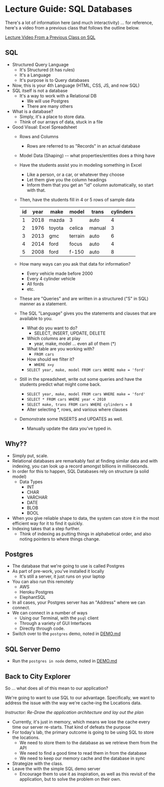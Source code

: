# Lecture Guide: SQL Databases

There's a lot of information here (and much interactivity) ... for reference, here's a video from a previous class that follows the outline below.

[Lecture Video From a Previous Class on SQL](https://www.youtube.com/watch?v=qMni-vWzrw0&list=PLVngfM2hsbi-BZ_lT3jN64rWU0TKsa-TS&index=17&t=20m50s)

## SQL

- Structured Query Language
  - It's Structured (it has rules)
  - It's a Language
  - It's purpose is to Query databases
- Now, this is your 4th Language (HTML, CSS, JS, and now SQL)
- SQL itself is not a database
  - It's a way to work with a Relational DB
    - We will use Postgres
    - There are many others
- What is a database?
  - Simply, it's a place to store data.
  - Think of our arrays of data, stuck in a file
- Good Visual: Excel Spreadsheet
  - Rows and Columns
    - Rows are referred to as  "Records" in an actual database
  - Model Data (Shaping) -- what properties/entities does a thing have
  - Have the students assist you in modeling something in Excel
    - Like a person, or a car, or whatever they choose
    - Let them give you the column headings
    - Inform them that you get an "id" column automatically, so start with that.
  - Then, have the students fill in 4 or 5 rows of sample data

    | id | year | make   | model   | trans  | cylinders |
    |----|------|--------|---------|--------|-----------|
    | 1  | 2018 | mazda  | 3       | auto   | 4         |
    | 2  | 1976 | toyota | celica  | manual | 3         |
    | 3  | 2013 | gmc    | terrain | auto   | 6         |
    | 4  | 2014 | ford   | focus   | auto   | 4         |
    | 5  | 2008 | ford   | f-150   | auto   | 8         |
  - How many ways can you ask that data for information?
    - Every vehicle made before 2000
    - Every 4 cylinder vehicle
    - All fords
    - etc.
  - These are "Queries" and are written in a structured ("S" in SQL) manner as a statement.
  - The SQL "Language" gives you the statements and clauses that are available to you.
    - What do you want to do?
      - SELECT, INSERT, UPDATE, DELETE
    - Which columns are at play
      - year, make, model ... even all of them (*)
    - What table are you working with?
      - `FROM cars`
    - How should we filter it?
      - `WHERE x=y`
    - `SELECT year, make, model FROM cars WHERE make = 'ford'`
  - Still in the spreadsheet, write out some queries and have the students predict what might come back.
    - `SELECT year, make, model FROM cars WHERE make = 'ford'`
    - `SELECT * FROM cars WHERE year < 2010`
    - `SELECT make, trans FROM cars WHERE cylinders = 8`
    - Alter selecting *, rows, and various where clauses
  - Demonstrate some INSERTS and UPDATES as well.
    - Manually update the data you've typed in.

## Why??

- Simply put, scale.
- Relational databases are remarkably fast at finding similar data and with indexing, you can look up a record amongst billions in milliseconds.
- In order for this to happen, SQL Databases rely on structure (a solid model)
  - Data Types
    - INT
    - CHAR
    - VARCHAR
    - DATE
    - BLOB
    - BOOL
- When you give reliable shape to data, the system can store it in the most efficient way for it to find it quickly.
- Indexing takes that a step further.
  - Think of indexing as putting things in alphabetical order, and also noting pointers to where things change.

## Postgres

- The database that we're going to use is called Postgres
- As part of pre-work, you've installed it locally
  - It's still a server, it just runs on your laptop
- You can also run this remotely
  - AWS
  - Heroku Postgres
  - ElephantSQL
- In all cases, your Postgres server has an "Address" where we can connect.
- We can connect in a number of ways
  - Using our Terminal, with the `psql` client
  - Through a variety of GUI Interfaces
  - Directly through code.
- Switch over to the `postgres` demo, noted in [DEMO.md](DEMO.md)

## SQL Server Demo

- Run the `postgres in node` demo, noted in [DEMO.md](DEMO.md)

## Back to City Explorer

So ... what does all of this mean to our application?

We're going to want to use SQL to our advantage. Specifically, we want to address the issue with the way we're cache-ing the Locations data.

*Instructor: Re-Draw the application architecture and lay out the plan*

- Currently, it's just in memory, which means we lose the cache every time our server re-starts. That kind of defeats the purpose
- For today's lab, the primary outcome is going to be using SQL to store the locations.
  - We need to store them to the database as we retrieve them from the API
  - We need to find a good time to read them in from the database
  - We need to keep our memory cache and the database in sync
- Strategize with the class.
- Leave the with the simple SQL demo server
  - Encourage them to use it as inspiration, as well as this revisit of the application, but to solve the problem on their own.
